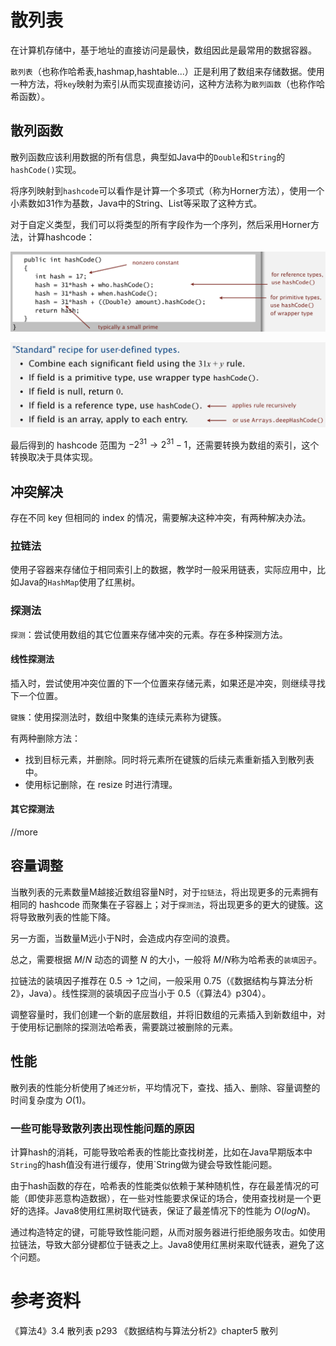 # 散列表
在计算机存储中，基于地址的直接访问是最快，数组因此是最常用的数据容器。

`散列表`（也称作哈希表,hashmap,hashtable...）正是利用了数组来存储数据。使用一种方法，将`key`映射为索引从而实现直接访问，这种方法称为`散列函数`（也称作哈希函数）。

## 散列函数
散列函数应该利用数据的所有信息，典型如Java中的`Double`和`String`的`hashCode()`实现。

将序列映射到`hashcode`可以看作是计算一个多项式（称为Horner方法），使用一个小素数如31作为基数，Java中的String、List等采取了这种方式。

对于自定义类型，我们可以将类型的所有字段作为一个序列，然后采用Horner方法，计算hashcode：

![](assets/20200825173327077_29484.png)

![](assets/20200825173343622_13292.png)

最后得到的 hashcode 范围为 $-2^{31} \to 2^{31}-1$，还需要转换为数组的索引，这个转换取决于具体实现。

## 冲突解决
存在不同 key 但相同的 index 的情况，需要解决这种冲突，有两种解决办法。

### 拉链法
使用子容器来存储位于相同索引上的数据，教学时一般采用链表，实际应用中，比如Java的`HashMap`使用了红黑树。

### 探测法
`探测`：尝试使用数组的其它位置来存储冲突的元素。存在多种探测方法。

#### 线性探测法
插入时，尝试使用冲突位置的下一个位置来存储元素，如果还是冲突，则继续寻找下一个位置。

`键簇`：使用探测法时，数组中聚集的连续元素称为键簇。

有两种删除方法：

- 找到目标元素，并删除。同时将元素所在键簇的后续元素重新插入到散列表中。
- 使用标记删除，在 resize 时进行清理。

#### 其它探测法
//more

## 容量调整
当散列表的元素数量M越接近数组容量N时，对于`拉链法`，将出现更多的元素拥有相同的 hashcode 而聚集在子容器上；对于`探测法`，将出现更多的更大的键簇。这将导致散列表的性能下降。

另一方面，当数量M远小于N时，会造成内存空间的浪费。

总之，需要根据 $M/N$ 动态的调整 $N$ 的大小，一般将 $M/N$称为哈希表的`装填因子`。

拉链法的装填因子推荐在 $0.5 \to 1$之间，一般采用 0.75（《数据结构与算法分析2》，Java）。线性探测的装填因子应当小于 0.5（《算法4》p304）。

调整容量时，我们创建一个新的底层数组，并将旧数组的元素插入到新数组中，对于使用标记删除的探测法哈希表，需要跳过被删除的元素。

## 性能
散列表的性能分析使用了`摊还分析`，平均情况下，查找、插入、删除、容量调整的时间复杂度为 $O(1)$。

### 一些可能导致散列表出现性能问题的原因
计算hash的消耗，可能导致哈希表的性能比查找树差，比如在Java早期版本中`String`的hash值没有进行缓存，使用`String做为键会导致性能问题。

由于hash函数的存在，哈希表的性能类似依赖于某种随机性，存在最差情况的可能（即使非恶意构造数据），在一些对性能要求保证的场合，使用查找树是一个更好的选择。Java8使用红黑树取代链表，保证了最差情况下的性能为 $O(logN)$。

通过构造特定的键，可能导致性能问题，从而对服务器进行拒绝服务攻击。如使用拉链法，导致大部分键都位于链表之上。Java8使用红黑树来取代链表，避免了这个问题。

# 参考资料
《算法4》3.4 散列表 p293
《数据结构与算法分析2》chapter5 散列
